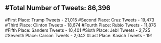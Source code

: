 #Total Number of Tweets: 86,396 
---
#First Place: Trump Tweets - 21,015
#Second Place: Cruz Tweets - 19,473
#Third Place: Clinton Tweets - 18,674
#Fourth Place: Rubio Tweets - 11,876
#Fifth Place: Sanders Tweets - 10,401
#Sixth Place: Jeb! Tweets - 2,725
#Seventh Place: Carson Tweets - 2,042
#Last Place: Kasich Tweets - 191
